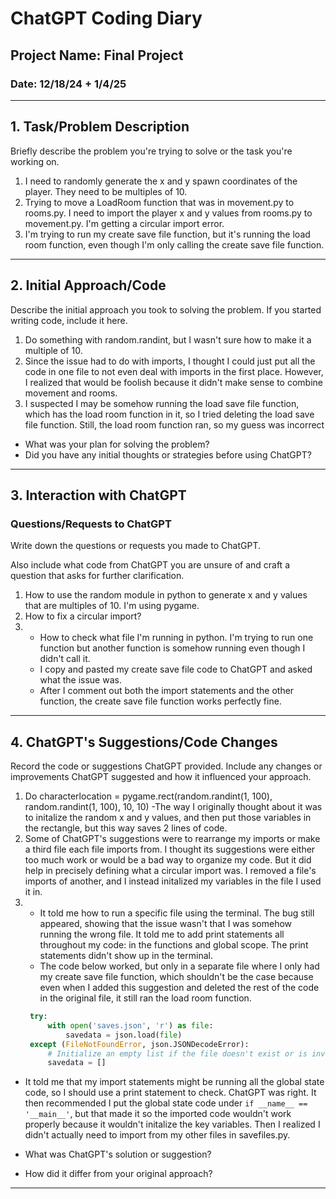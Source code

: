 # ChatGPT Coding Diary

## Project Name: Final Project

### Date: 12/18/24 + 1/4/25

---

## 1. **Task/Problem Description**

Briefly describe the problem you're trying to solve or the task you're working on.

1. I need to randomly generate the x and y spawn coordinates of the player. They need to be multiples of 10.
2. Trying to move a LoadRoom function that was in movement.py to rooms.py. I need to import the player x and y values from rooms.py to movement.py. I'm getting a circular import error.
3. I'm trying to run my create save file function, but it's running the load room function, even though I'm only calling the create save file function.

---

## 2. **Initial Approach/Code**

Describe the initial approach you took to solving the problem. If you started writing code, include it here.


1. Do something with random.randint, but I wasn't sure how to make it a multiple of 10.
2. Since the issue had to do with imports, I thought I could just put all the code in one file to not even deal with imports in the first place. However, I realized that would be foolish because it didn't make sense to combine movement and rooms.
3. I suspected I may be somehow running the load save file function, which has the load room function in it, so I tried deleting the load save file function. Still, the load room function ran, so my guess was incorrect

- What was your plan for solving the problem?
- Did you have any initial thoughts or strategies before using ChatGPT?

---

## 3. **Interaction with ChatGPT**

### Questions/Requests to ChatGPT
Write down the questions or requests you made to ChatGPT. 

Also include what code from ChatGPT you are unsure of and craft a question that asks for further clarification. 

1. How to use the random module in python to generate x and y values that are multiples of 10. I'm using pygame.
2. How to fix a circular import?
3. - How to check what file I'm running in python. I'm trying to run one function but another function is somehow running even though I didn't call it. 
   - I copy and pasted my create save file code to ChatGPT and asked what the issue was. 
   - After I comment out both the import statements and the other function, the create save file function works perfectly fine.
---

## 4. **ChatGPT's Suggestions/Code Changes**

Record the code or suggestions ChatGPT provided. Include any changes or improvements ChatGPT suggested and how it influenced your approach.

1. Do characterlocation = pygame.rect(random.randint(1, 100), random.randint(1, 100), 10, 10)
-The way I originally thought about it was to initalize the random x and y values, and then put those variables in the rectangle, but this way saves 2 lines of code.
2. Some of ChatGPT's suggestions were to rearrange my imports or make a third file each file imports from. I thought its suggestions were either too much work or would be a bad way to organize my code. But it did help in precisely defining what a circular import was. I removed a file's imports of another, and I instead initalized my variables in the file I used it in.
3. - It told me how to run a specific file using the terminal. The bug still appeared, showing that the issue wasn't that I was somehow running the wrong file. It told me to add print statements all throughout my code: in the functions and global scope. The print statements didn't show up in the terminal. 
   -   The code below worked, but only in a separate file where I only had my create save file function, which shouldn't be the case because even when I added this suggestion and deleted the rest of the code in the original file, it still ran the load room function.
   ```python 
    try:
        with open('saves.json', 'r') as file:
            savedata = json.load(file)
    except (FileNotFoundError, json.JSONDecodeError):
        # Initialize an empty list if the file doesn't exist or is invalid
        savedata = []
    ```
   
  - It told me that my import statements might be running all the global state code, so I should use a print statement to check. ChatGPT was right. It then recommended I put the global state code under `if __name__ == '__main__'`, but that made it so the imported code wouldn't work properly because it wouldn't initalize the key variables. Then I realized I didn't actually need to import from my other files in savefiles.py. 

- What was ChatGPT's solution or suggestion?
- How did it differ from your original approach?

---